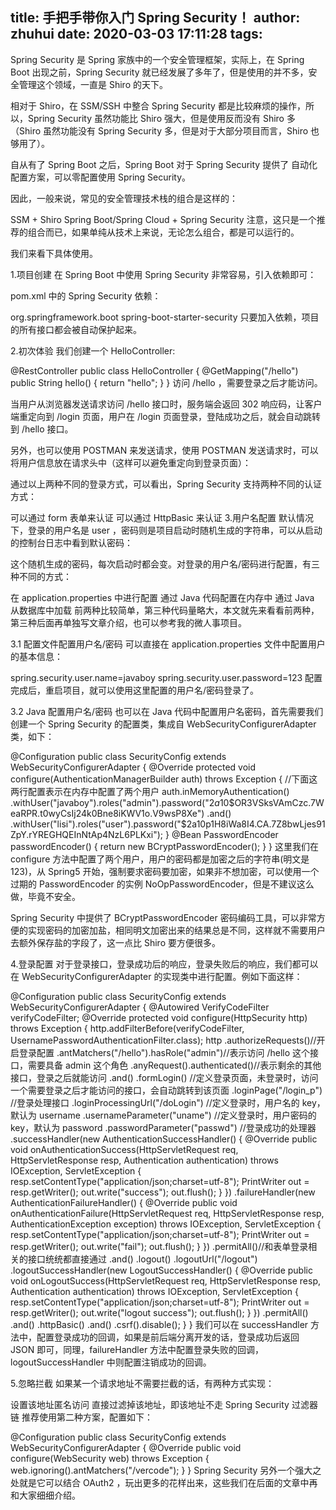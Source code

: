 title: 手把手带你入门 Spring Security！
author: zhuhui
date: 2020-03-03 17:11:28
tags:
---
Spring Security 是 Spring 家族中的一个安全管理框架，实际上，在 Spring Boot 出现之前，Spring Security 就已经发展了多年了，但是使用的并不多，安全管理这个领域，一直是 Shiro 的天下。

相对于 Shiro，在 SSM/SSH 中整合 Spring Security 都是比较麻烦的操作，所以，Spring Security 虽然功能比 Shiro 强大，但是使用反而没有 Shiro 多（Shiro 虽然功能没有 Spring Security 多，但是对于大部分项目而言，Shiro 也够用了）。

自从有了 Spring Boot 之后，Spring Boot 对于 Spring Security 提供了 自动化配置方案，可以零配置使用 Spring Security。

因此，一般来说，常见的安全管理技术栈的组合是这样的：

SSM + Shiro
Spring Boot/Spring Cloud + Spring Security
注意，这只是一个推荐的组合而已，如果单纯从技术上来说，无论怎么组合，都是可以运行的。

我们来看下具体使用。

1.项目创建
在 Spring Boot 中使用 Spring Security 非常容易，引入依赖即可：



pom.xml 中的 Spring Security 依赖：

<dependency>
    <groupId>org.springframework.boot</groupId>
    <artifactId>spring-boot-starter-security</artifactId>
</dependency>
只要加入依赖，项目的所有接口都会被自动保护起来。

2.初次体验
我们创建一个 HelloController:

@RestController
public class HelloController {
    @GetMapping("/hello")
    public String hello() {
        return "hello";
    }
}
访问 /hello ，需要登录之后才能访问。



当用户从浏览器发送请求访问 /hello 接口时，服务端会返回 302 响应码，让客户端重定向到 /login 页面，用户在 /login 页面登录，登陆成功之后，就会自动跳转到 /hello 接口。

另外，也可以使用 POSTMAN 来发送请求，使用 POSTMAN 发送请求时，可以将用户信息放在请求头中（这样可以避免重定向到登录页面）：



通过以上两种不同的登录方式，可以看出，Spring Security 支持两种不同的认证方式：

可以通过 form 表单来认证
可以通过 HttpBasic 来认证
3.用户名配置
默认情况下，登录的用户名是 user ，密码则是项目启动时随机生成的字符串，可以从启动的控制台日志中看到默认密码：



这个随机生成的密码，每次启动时都会变。对登录的用户名/密码进行配置，有三种不同的方式：

在 application.properties 中进行配置
通过 Java 代码配置在内存中
通过 Java 从数据库中加载
前两种比较简单，第三种代码量略大，本文就先来看看前两种，第三种后面再单独写文章介绍，也可以参考我的微人事项目。

3.1 配置文件配置用户名/密码
可以直接在 application.properties 文件中配置用户的基本信息：

spring.security.user.name=javaboy
spring.security.user.password=123
配置完成后，重启项目，就可以使用这里配置的用户名/密码登录了。

3.2 Java 配置用户名/密码
也可以在 Java 代码中配置用户名密码，首先需要我们创建一个 Spring Security 的配置类，集成自 WebSecurityConfigurerAdapter 类，如下：

@Configuration
public class SecurityConfig extends WebSecurityConfigurerAdapter {
    @Override
    protected void configure(AuthenticationManagerBuilder auth) throws Exception {
        //下面这两行配置表示在内存中配置了两个用户
        auth.inMemoryAuthentication()
                .withUser("javaboy").roles("admin").password("$2a$10$OR3VSksVAmCzc.7WeaRPR.t0wyCsIj24k0Bne8iKWV1o.V9wsP8Xe")
                .and()
                .withUser("lisi").roles("user").password("$2a$10$p1H8iWa8I4.CA.7Z8bwLjes91ZpY.rYREGHQEInNtAp4NzL6PLKxi");
    }
    @Bean
    PasswordEncoder passwordEncoder() {
        return new BCryptPasswordEncoder();
    }
}
这里我们在 configure 方法中配置了两个用户，用户的密码都是加密之后的字符串(明文是 123)，从 Spring5 开始，强制要求密码要加密，如果非不想加密，可以使用一个过期的 PasswordEncoder 的实例 NoOpPasswordEncoder，但是不建议这么做，毕竟不安全。

Spring Security 中提供了 BCryptPasswordEncoder 密码编码工具，可以非常方便的实现密码的加密加盐，相同明文加密出来的结果总是不同，这样就不需要用户去额外保存盐的字段了，这一点比 Shiro 要方便很多。

4.登录配置
对于登录接口，登录成功后的响应，登录失败后的响应，我们都可以在 WebSecurityConfigurerAdapter 的实现类中进行配置。例如下面这样：

@Configuration
public class SecurityConfig extends WebSecurityConfigurerAdapter {
    @Autowired
    VerifyCodeFilter verifyCodeFilter;
    @Override
    protected void configure(HttpSecurity http) throws Exception {
        http.addFilterBefore(verifyCodeFilter, UsernamePasswordAuthenticationFilter.class);
        http
        .authorizeRequests()//开启登录配置
        .antMatchers("/hello").hasRole("admin")//表示访问 /hello 这个接口，需要具备 admin 这个角色
        .anyRequest().authenticated()//表示剩余的其他接口，登录之后就能访问
        .and()
        .formLogin()
        //定义登录页面，未登录时，访问一个需要登录之后才能访问的接口，会自动跳转到该页面
        .loginPage("/login_p")
        //登录处理接口
        .loginProcessingUrl("/doLogin")
        //定义登录时，用户名的 key，默认为 username
        .usernameParameter("uname")
        //定义登录时，用户密码的 key，默认为 password
        .passwordParameter("passwd")
        //登录成功的处理器
        .successHandler(new AuthenticationSuccessHandler() {
            @Override
            public void onAuthenticationSuccess(HttpServletRequest req, HttpServletResponse resp, Authentication authentication) throws IOException, ServletException {
                    resp.setContentType("application/json;charset=utf-8");
                    PrintWriter out = resp.getWriter();
                    out.write("success");
                    out.flush();
                }
            })
            .failureHandler(new AuthenticationFailureHandler() {
                @Override
                public void onAuthenticationFailure(HttpServletRequest req, HttpServletResponse resp, AuthenticationException exception) throws IOException, ServletException {
                    resp.setContentType("application/json;charset=utf-8");
                    PrintWriter out = resp.getWriter();
                    out.write("fail");
                    out.flush();
                }
            })
            .permitAll()//和表单登录相关的接口统统都直接通过
            .and()
            .logout()
            .logoutUrl("/logout")
            .logoutSuccessHandler(new LogoutSuccessHandler() {
                @Override
                public void onLogoutSuccess(HttpServletRequest req, HttpServletResponse resp, Authentication authentication) throws IOException, ServletException {
                    resp.setContentType("application/json;charset=utf-8");
                    PrintWriter out = resp.getWriter();
                    out.write("logout success");
                    out.flush();
                }
            })
            .permitAll()
            .and()
            .httpBasic()
            .and()
            .csrf().disable();
    }
}
我们可以在 successHandler 方法中，配置登录成功的回调，如果是前后端分离开发的话，登录成功后返回 JSON 即可，同理，failureHandler 方法中配置登录失败的回调，logoutSuccessHandler 中则配置注销成功的回调。

5.忽略拦截
如果某一个请求地址不需要拦截的话，有两种方式实现：

设置该地址匿名访问
直接过滤掉该地址，即该地址不走 Spring Security 过滤器链
推荐使用第二种方案，配置如下：

@Configuration
public class SecurityConfig extends WebSecurityConfigurerAdapter {
    @Override
    public void configure(WebSecurity web) throws Exception {
        web.ignoring().antMatchers("/vercode");
    }
}
Spring Security 另外一个强大之处就是它可以结合 OAuth2 ，玩出更多的花样出来，这些我们在后面的文章中再和大家细细介绍。